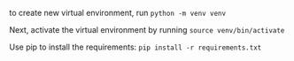 to create new virtual environment, run `python -m venv venv`

Next, activate the virtual environment by running `source venv/bin/activate`

Use pip to install the requirements: `pip install -r requirements.txt`

